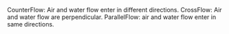 ﻿CounterFlow: Air and water flow enter in different directions.
CrossFlow: Air and water flow are perpendicular.
ParallelFlow: air and water flow enter in same directions.
